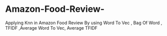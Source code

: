 # Amazon-Food-Review-
Applying Knn in Amazon Food Review By using Word To Vec , Bag Of Word , TFIDF ,Average Word To Vec, Average TFIDF
